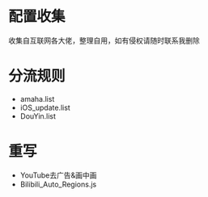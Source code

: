 # 配置收集
收集自互联网各大佬，整理自用，如有侵权请随时联系我删除

# 分流规则
- amaha.list
- iOS_update.list
- DouYin.list

# 重写
- YouTube去广告&画中画
- Bilibili_Auto_Regions.js


